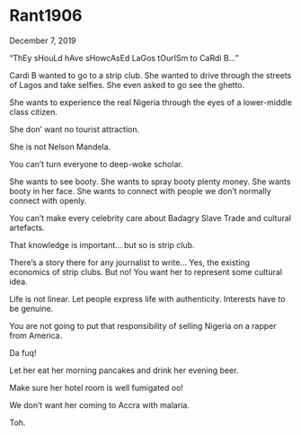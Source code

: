 # Rant1906


December 7, 2019


“ThEy sHouLd hAve sHowcAsEd LaGos tOurISm to CaRdi B…”

Cardi B wanted to go to a strip club. She wanted to drive through the streets of Lagos and take selfies. She even asked to go see the ghetto.

She wants to experience the real Nigeria through the eyes of a lower-middle class citizen.

She don’ want no tourist attraction.

She is not Nelson Mandela.

You can’t turn everyone to deep-woke scholar.

She wants to see booty. She wants to spray booty plenty money. She wants booty in her face. She wants to connect with people we don’t normally connect with openly.

You can’t make every celebrity care about Badagry Slave Trade and cultural artefacts.

That knowledge is important… but so is strip club.

There’s a story there for any journalist to write… Yes, the existing economics of strip clubs. But no! You want her to represent some cultural idea.

Life is not linear. Let people express life with authenticity. Interests have to be genuine.

You are not going to put that responsibility of selling Nigeria on a rapper from America.

Da fuq!

Let her eat her morning pancakes and drink her evening beer.

Make sure her hotel room is well fumigated oo!

We don’t want her coming to Accra with malaria.

Toh.